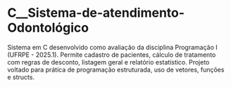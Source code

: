 # C__Sistema-de-atendimento-Odontológico
Sistema em C desenvolvido como avaliação da disciplina Programação I (UFRPE - 2025.1). Permite cadastro de pacientes, cálculo de tratamento com regras de desconto, listagem geral e relatório estatístico. Projeto voltado para prática de programação estruturada, uso de vetores, funções e structs.
